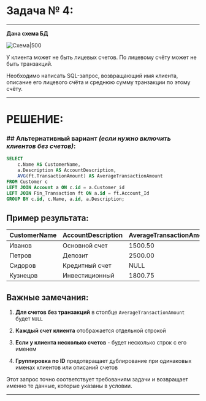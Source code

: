 # Задача № 4:

---
**Дана схема БД**

![Схема|500](../_Attachments_Task4/shema_BD.png)

У клиента может не быть лицевых счетов. 
По лицевому счёту может не быть транзакций.

Необходимо написать SQL-запрос, возвращающий имя клиента, 
описание его лицевого счёта и среднюю сумму транзакции по этому счёту.

---
# РЕШЕНИЕ:
### ## Альтернативный вариант *(если нужно включить клиентов без счетов)*:
```sql
SELECT 
    c.Name AS CustomerName,
    a.Description AS AccountDescription,
    AVG(ft.TransactionAmount) AS AverageTransactionAmount
FROM Customer c
LEFT JOIN Account a ON c.id = a.Customer_id
LEFT JOIN Fin_Transaction ft ON a.id = ft.Account_Id
GROUP BY c.id, c.Name, a.id, a.Description;
```
## Пример результата:

| CustomerName | AccountDescription | AverageTransactionAmount |
|:-------------|:-------------------|:-------------------------|
| Иванов       | Основной счет      | 1500.50                  |
| Петров       | Депозит            | 2500.00                  |
| Сидоров      | Кредитный счет     | NULL                     |
| Кузнецов     | Инвестиционный     | 1800.75                  |

## Важные замечания:

1. **Для счетов без транзакций** в столбце `AverageTransactionAmount` будет `NULL`
    
2. **Каждый счет клиента** отображается отдельной строкой
    
3. **Если у клиента несколько счетов** - будет несколько строк с его именем
    
4. **Группировка по ID** предотвращает дублирование при одинаковых именах клиентов или описаний счетов

Этот запрос точно соответствует требованиям задачи и возвращает именно те данные, которые указаны в условии.

---
